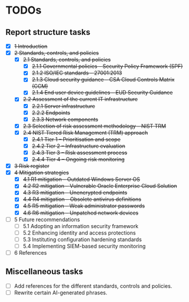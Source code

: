 # TODOs

## Report structure tasks

- [x] ~~1 Introduction~~
- [x] ~~2 Standards, controls, and policies~~
  - [x] ~~2.1 Standards, controls, and policies~~
    - [x] ~~2.1.1 Governmental policies – Security Policy Framework (SPF)~~
    - [x] ~~2.1.2 ISO/IEC standards – 27001:2013~~
    - [x] ~~2.1.3 Cloud security guidance – CSA Cloud Controls Matrix (CCM)~~
    - [x] ~~2.1.4 End user device guidelines – EUD Security Guidance~~
  - [x] ~~2.2 Assessment of the current IT infrastructure~~
    - [x] ~~2.2.1 Server infrastructure~~
    - [x] ~~2.2.2 Endpoints~~
    - [x] ~~2.3.3 Network components~~
  - [x] ~~2.3 Selection of risk assessment methodology – NIST TRM~~
  - [x] ~~2.4 NIST Tiered Risk Management (TRM) approach~~
    - [x] ~~2.4.1 Tier 1 – Prioritisation and scope~~
    - [x] ~~2.4.2 Tier 2 – Infrastructure evaluation~~
    - [x] ~~2.4.3 Tier 3 – Risk assessment process~~
    - [x] ~~2.4.4 Tier 4 – Ongoing risk monitoring~~
- [x] ~~3 Risk register~~
- [x] ~~4 Mitigation strategies~~
  - [x] ~~4.1 R1 mitigation – Outdated Windows Server OS~~
  - [x] ~~4.2 R2 mitigation – Vulnerable Oracle Enterprise Cloud Solution~~
  - [x] ~~4.3 R3 mitigation – Unencrypted endpoints~~
  - [x] ~~4.4 R4 mitigation – Obsolete antivirus definitions~~
  - [x] ~~4.5 R5 mitigation – Weak administrator passwords~~
  - [x] ~~4.6 R6 mitigation – Unpatched network devices~~
- [ ] 5 Future recommendations
  - [ ] 5.1 Adopting an information security framework
  - [ ] 5.2 Enhancing identity and access protections
  - [ ] 5.3 Instituting configuration hardening standards
  - [ ] 5.4 Implementing SIEM-based security monitoring
- [ ] 6 References

## Miscellaneous tasks

- [ ] Add references for the different standards, controls and policies.
- [ ] Rewrite certain AI-generated phrases.
